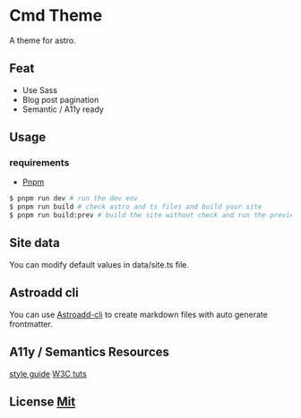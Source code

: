 # Cmd Theme

A theme for astro.

## Feat
- Use Sass
- Blog post pagination
- Semantic / A11y ready

## Usage

### requirements 
- [Pnpm](https://pnpm.io/https://pnpm.io/)


```bash
$ pnpm run dev # run the dev env
$ pnpm run build # check astro and ts files and build your site
$ pnpm run build:prev # build the site without check and run the preview command
```

## Site data

You can modify default values in data/site.ts file.

## Astroadd cli

You can use [Astroadd-cli](https://github.com/onadrog/astroadd-cli) to create markdown files with auto generate frontmatter.


## A11y / Semantics Resources

[style guide](https://a11y-style-guide.com/style-guide/)
[W3C tuts](https://www.w3.org/WAI/tutorials/)

## License [Mit](LICENSE)
